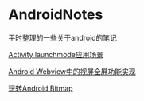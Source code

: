 # AndroidNotes
平时整理的一些关于android的笔记

[Activity launchmode应用场景](http://souly.cn/技术博文/2015/07/03/activity-LaunchMode-应用场景/)

[Android Webview中的视屏全屏功能实现](http://www.jianshu.com/p/721446c7387e)

[玩转Android Bitmap](http://www.jianshu.com/p/3950665e93e6)



